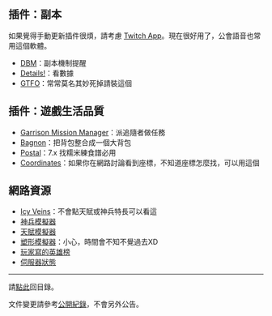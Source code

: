 ## 插件：副本

如果覺得手動更新插件很煩，請考慮 [Twitch App](https://app.twitch.tv/download)。現在很好用了，公會語音也常用這個軟體。

- [DBM](https://wow.curseforge.com/projects/deadly-boss-mods)：副本機制提醒
- [Details!](https://wow.curseforge.com/projects/details)：看數據
- [GTFO](https://wow.curseforge.com/projects/gtfo)：常常莫名其妙死掉請裝這個

## 插件：遊戲生活品質

- [Garrison Mission Manager](https://wow.curseforge.com/projects/garrison-mission-manager)：派追隨者做任務
- [Bagnon](https://wow.curseforge.com/projects/bagnon)：把背包整合成一個大背包
- [Postal](https://wow.curseforge.com/projects/nomicakes)：7.x 找糯米練食譜必用
- [Coordinates](https://wow.curseforge.com/projects/coordinates)：如果你在網路討論看到座標，不知道座標怎麼找，可以用這個

## 網路資源

- [Icy Veins](http://www.icy-veins.com/wow/class-guides)：不會點天賦或神兵特長可以看這
- [神兵模擬器](http://www.wowhead.com/artifact-calc)
- [天賦模擬器](http://www.wowhead.com/talent-calc)
- [塑形模擬器](http://www.wowhead.com/dressing-room)：小心，時間會不知不覺過去XD
- [玩家寫的英雄榜](https://hi-armory.tw/)
- [伺服器狀態](https://worldofwarcraft.com/zh-tw/game/status)

--- 

請[點此](https://dalechou.github.io/wow/)回目錄。

文件變更請參考[公開紀錄](https://github.com/dalechou/wow/commits/master/useful.md)，不會另外公告。
